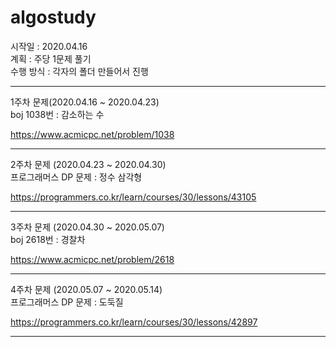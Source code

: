 # algostudy

시작일 : 2020.04.16  
계획 : 주당 1문제 풀기  
수행 방식 : 각자의 폴더 만들어서 진행  

-----------------------------------
1주차 문제(2020.04.16 ~ 2020.04.23)  
boj 1038번 : 감소하는 수

https://www.acmicpc.net/problem/1038

-----------------------------------

2주차 문제 (2020.04.23 ~ 2020.04.30)  
프로그래머스 DP 문제 : 정수 삼각형

https://programmers.co.kr/learn/courses/30/lessons/43105

-----------------------------------

3주차 문제 (2020.04.30 ~ 2020.05.07)  
boj 2618번 : 경찰차

https://www.acmicpc.net/problem/2618

-----------------------------------

4주차 문제 (2020.05.07 ~ 2020.05.14)  
프로그래머스 DP 문제 : 도둑질

https://programmers.co.kr/learn/courses/30/lessons/42897

-----------------------------------
